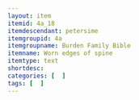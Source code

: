 ```yaml
---
layout: item
itemid: 4a_18
itemdescendant: petersime
itemgroupid: 4a
itemgroupname: Burden Family Bible
itemname: Worn edges of spine
itemtype: text
shortdesc: 
categories: [  ]
tags: [  ]
---
```








